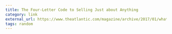```yaml
---
title: The Four-Letter Code to Selling Just about Anything
category: link
external_url: https://www.theatlantic.com/magazine/archive/2017/01/what-makes-things-cool/508772/
tags: random
---
```

